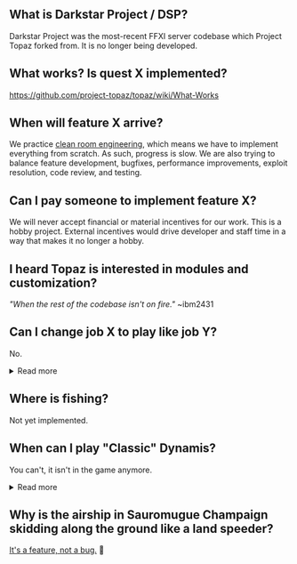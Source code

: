 ## What is Darkstar Project / DSP?
Darkstar Project was the most-recent FFXI server codebase which Project Topaz forked from. It is no longer being developed.

## What works? Is quest X implemented?
https://github.com/project-topaz/topaz/wiki/What-Works

## When will feature X arrive?
We practice [clean room engineering](https://en.wikipedia.org/wiki/Clean_room_design), which means we have to implement everything from scratch. As such, progress is slow. We are also trying to balance feature development, bugfixes, performance improvements, exploit resolution, code review, and testing.

## Can I pay someone to implement feature X?
We will never accept financial or material incentives for our work. This is a hobby project. External incentives would drive developer and staff time in a way that makes it no longer a hobby.

## I heard Topaz is interested in modules and customization?
_"When the rest of the codebase isn't on fire."_ ~ibm2431

## Can I change job X to play like job Y?
No.
<details>
<summary>Read more</summary>
You can check in the #customization channel, but _many many_ things are enforced by the game client. For instance; you can set your jobs to be 75NIN/75BLM but you won't be able to equip Lv75 BLM gear - this is enforced by the client. Bypassing these restrictions would need heavy client modification (which we don't support) or support scripts.
</details>

## Where is fishing?
Not yet implemented.

## When can I play "Classic" Dynamis?
You can't, it isn't in the game anymore.
<details>
<summary>Read more</summary>
"Classic" Dynamis was removed from the game in 2011. The spawn mechanisms as you remember them are gone from the game, and those zones no longer act the way they used to. The overall project goal is to emulate the retail game as closely as possible, so a massive custom solution to approximate "Classic" Dynamis is not on our roadmap.


However, in 2017 Dynamis Divergence was released, a content level 149 version of the "Classic" Dynamis players wanted to experience again. If we were to support a custom Dynamis solution, it would be the implementation of Dynamis Divergence and a set of mods or switches that scale it down to level 75 era difficulty.


Keep in mind that we haven't completed all content up to 2007, so a full implementation of content from 2017 with mods on top isn't coming any time soon. 
</details>

## Why is the airship in Sauromugue Champaign skidding along the ground like a land speeder?
[It's a feature, not a bug.](http://project-topaz.com/issues/10) 👀

